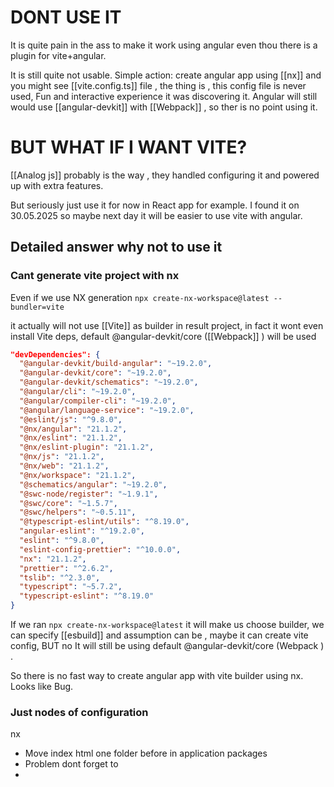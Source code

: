 # DONT USE IT
It is quite pain in the ass to make it work using  angular even thou there is a plugin for vite+angular. 

It is still quite not usable.
Simple action: create angular app using [[nx]] and you might see [[vite.config.ts]] file , the thing is , this config file is never used, Fun and interactive experience it was discovering it. 
Angular will still would use [[angular-devkit]] with [[Webpack]]  , so ther is no point using it.


# BUT WHAT IF I WANT VITE?
[[Analog js]] probably is the way , they handled configuring it and powered up with extra features.

But seriously just use it for now in React app for example. 
I found it on 30.05.2025  so maybe next day it will be easier to use vite with angular.


## Detailed answer why not to use it
### Cant generate vite project with nx
Even if we use NX generation 
`npx create-nx-workspace@latest --bundler=vite`

it actually will not use [[Vite]] as builder in result project, in fact it wont even install Vite deps, default 
@angular-devkit/core ([[Webpack]] ) will be used
```json 
"devDependencies": {  
  "@angular-devkit/build-angular": "~19.2.0",  
  "@angular-devkit/core": "~19.2.0",  
  "@angular-devkit/schematics": "~19.2.0",  
  "@angular/cli": "~19.2.0",  
  "@angular/compiler-cli": "~19.2.0",  
  "@angular/language-service": "~19.2.0",  
  "@eslint/js": "^9.8.0",  
  "@nx/angular": "21.1.2",  
  "@nx/eslint": "21.1.2",  
  "@nx/eslint-plugin": "21.1.2",  
  "@nx/js": "21.1.2",  
  "@nx/web": "21.1.2",  
  "@nx/workspace": "21.1.2",  
  "@schematics/angular": "~19.2.0",  
  "@swc-node/register": "~1.9.1",  
  "@swc/core": "~1.5.7",  
  "@swc/helpers": "~0.5.11",  
  "@typescript-eslint/utils": "^8.19.0",  
  "angular-eslint": "^19.2.0",  
  "eslint": "^9.8.0",  
  "eslint-config-prettier": "^10.0.0",  
  "nx": "21.1.2",  
  "prettier": "^2.6.2",  
  "tslib": "^2.3.0",  
  "typescript": "~5.7.2",  
  "typescript-eslint": "^8.19.0"  
}
```

If we ran `npx create-nx-workspace@latest` it will make us choose builder, we can specify [[esbuild]] and assumption can be , maybe it can create vite config, BUT no It will still be using default 
@angular-devkit/core (Webpack ) .

So there is no fast way to create angular app with vite builder using nx. Looks like Bug.




### Just nodes of configuration
nx 

- Move index html one folder before in application packages
- Problem dont forget to     <script type="module" src="/src/main.ts"></script>
- 
